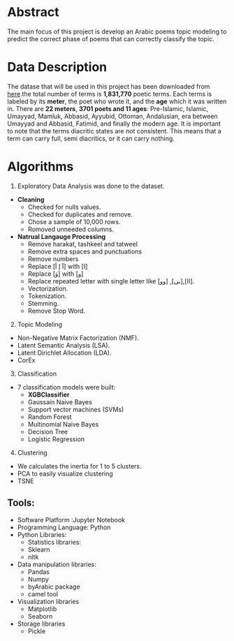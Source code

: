 # Abstract
The main focus of this project is develop an Arabic poems topic modeling to predict the correct phase of poems that can correctly classify the topic.
# Data Description
The datase that will be used in this project has been downloaded from [here]( https://hci-lab.github.io/LearningMetersPoems/).the total number of terms is **1,831,770** poetic terms. Each terms is labeled by its **meter**, the poet who wrote it, and the **age** which it was written in. There are **22 meters**, **3701 poets and 11 ages**: Pre-Islamic, Islamic, Umayyad, Mamluk, Abbasid, Ayyubid, Ottoman, Andalusian, era between Umayyad and Abbasid, Fatimid, and finally the modern age.  It is important to note that the terms diacritic states are not consistent. This means that a term can carry full, semi diacritics, or it can carry nothing.
# Algorithms
1. Exploratory Data Analysis was done to the dataset.
  - **Cleaning**
      - Checked for nulls values.
      -  Checked for duplicates and remove.
      -  Chose a sample of 10,000 rows.
      -  Romoved unneeded columns.
  - **Natrual Langauge Processing**
       - Remove harakat, tashkeel and tatweel
       - Remove extra spaces and punctuations
       - Remove numbers
       - Replace [آ إ أ] with [ا]
       - Replace [ؤ] with [و]
       - Replace repeated letter with single letter like [وو]  ,[ىى],[اا].
       - Vectorization.
       - Tokenization.
       - Stemming.
       - Remove Stop Word.
2. Topic Modeling
- Non-Negative Matrix Factorization (NMF).
- Latent Semantic Analysis (LSA).
- Latent Dirichlet Allocation (LDA).
- CorEx
3. Classification
- 7 classification models were built:
    - **XGBClassifier**
    - Gaussain Naive Bayes
    - Support vector machines (SVMs)
    - Random Forest
    - Multinomial Naive Bayes
    - Decision Tree
    - Logistic Regression
4. Clustering
- We calculates the inertia for 1 to 5 clusters.
- PCA to easily visualize clustering
- TSNE
## Tools:
* Software Platform :Jupyter Notebook
* Programming Language: Python
* Python Libraries:
  * Statistics libraries:
  * Sklearn
  * nltk
* Data manipulation libraries:
  * Pandas
  * Numpy
  * byArabic package
  * camel tool
* Visualization libraries
  * Matplotlib
  * Seaborn
* Storage libraries
  * Pickle
